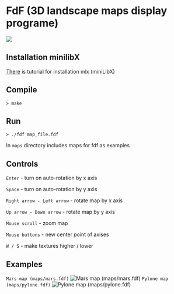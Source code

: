 # FdF (3D landscape maps display programe)

![](https://user-images.githubusercontent.com/24794294/37569578-b9bcb63e-2ae4-11e8-84e3-eaaeeaab6ba0.png)

## Installation minilibX

[There](https://achedeuzot.me/2014/12/20/installer-la-minilibx/) is tutorial for installation mlx (miniLibX)

## Compile
```
> make
```
## Run
```
> ./fdf map_file.fdf
```
In `maps` directory includes maps for fdf as examples

## Controls

`Enter` - turn on auto-rotation by x axis

`Space` - turn on auto-rotation by y axis

`Right arrow - Left arrow` - rotate map by x axis

`Up arrow - Down arrow` - rotate map by y axis

`Mouse scroll` - zoom map

`Mouse buttons` - new center point of axises

`W / S` - make textures higher / lower

## Examples
`Mars map (maps/mars.fdf)`
![Mars map (maps/mars.fdf)](https://drive.google.com/uc?authuser=0&id=1el-kzeXGvQoiPUwMbXqRMzSWK2sWfqRV&export=download)
`Pylone map (maps/pylone.fdf)`
![Pylone map (maps/pylone.fdf)](https://drive.google.com/uc?authuser=0&id=1kVTQO8oCtps1Zf_S63KgI6PMQqJ3XF3D&export=download)
